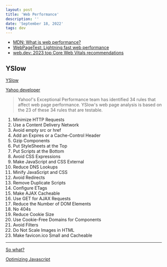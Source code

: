 ```yaml
---
layout: post
title: 'Web Performance'
description: ''
date: 'September 18, 2022'
tags: dev
---
```


- [MDN: What is web performance?](https://developer.mozilla.org/en-US/docs/Learn/Performance/What_is_web_performance)
- [WebPageTest: Lightning fast web performance](https://www.webpagetest.org/learn/lightning-fast-web-performance/)
- [web.dev: 2023 top Core Web Vitals recommendations](https://web.dev/top-cwv-2023/)

## YSlow

[YSlow](http://yslow.org/)

[Yahoo developer](https://developer.yahoo.com/performance/rules.html)

> Yahoo!'s Exceptional Performance team has identified 34 rules that affect web page performance. YSlow's web page analysis is based on the 23 of these 34 rules that are testable.

1. Minimize HTTP Requests
2. Use a Content Delivery Network
3. Avoid empty src or href
4. Add an Expires or a Cache-Control Header
5. Gzip Components
6. Put StyleSheets at the Top
7. Put Scripts at the Bottom
8. Avoid CSS Expressions
9.  Make JavaScript and CSS External
10. Reduce DNS Lookups
11. Minify JavaScript and CSS
12. Avoid Redirects
13. Remove Duplicate Scripts
14. Configure ETags
15. Make AJAX Cacheable
16. Use GET for AJAX Requests
17. Reduce the Number of DOM Elements
18. No 404s
19. Reduce Cookie Size
20. Use Cookie-Free Domains for Components
21. Avoid Filters
22. Do Not Scale Images in HTML
23. Make favicon.ico Small and Cacheable

---

[So what?](https://dev.to/tigt/so-what-c8j)

[Optimizing Javascript](https://romgrk.com/posts/optimizing-javascript)
